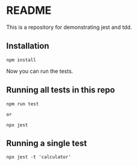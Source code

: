 # README

This is a repository for demonstrating jest and tdd.

## Installation

```
npm install
```

Now you can run the tests.

## Running all tests in this repo

```
npm run test

or

npx jest
```

## Running a single test
```
npx jest -t 'calculator'
```
